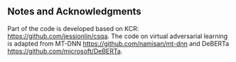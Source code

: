 ## Notes and Acknowledgments
Part of the code is developed based on KCR: https://github.com/jessionlin/csqa.
The code on virtual adversarial learning is adapted from MT-DNN https://github.com/namisan/mt-dnn and DeBERTa https://github.com/microsoft/DeBERTa.
